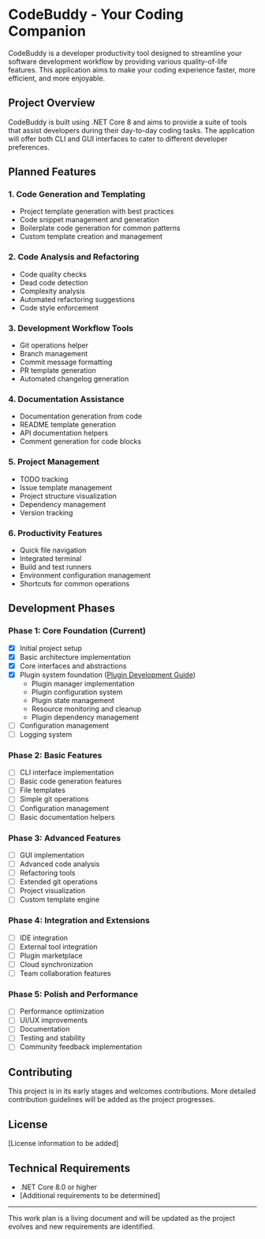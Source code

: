 # CodeBuddy - Your Coding Companion

CodeBuddy is a developer productivity tool designed to streamline your software development workflow by providing various quality-of-life features. This application aims to make your coding experience faster, more efficient, and more enjoyable.

## Project Overview

CodeBuddy is built using .NET Core 8 and aims to provide a suite of tools that assist developers during their day-to-day coding tasks. The application will offer both CLI and GUI interfaces to cater to different developer preferences.

## Planned Features

### 1. Code Generation and Templating
- Project template generation with best practices
- Code snippet management and generation
- Boilerplate code generation for common patterns
- Custom template creation and management

### 2. Code Analysis and Refactoring
- Code quality checks
- Dead code detection
- Complexity analysis
- Automated refactoring suggestions
- Code style enforcement

### 3. Development Workflow Tools
- Git operations helper
- Branch management
- Commit message formatting
- PR template generation
- Automated changelog generation

### 4. Documentation Assistance
- Documentation generation from code
- README template generation
- API documentation helpers
- Comment generation for code blocks

### 5. Project Management
- TODO tracking
- Issue template management
- Project structure visualization
- Dependency management
- Version tracking

### 6. Productivity Features
- Quick file navigation
- Integrated terminal
- Build and test runners
- Environment configuration management
- Shortcuts for common operations

## Development Phases

### Phase 1: Core Foundation (Current)
- [x] Initial project setup
- [x] Basic architecture implementation
- [x] Core interfaces and abstractions
- [x] Plugin system foundation ([Plugin Development Guide](docs/PluginDevelopmentGuide.md))
  - Plugin manager implementation
  - Plugin configuration system
  - Plugin state management
  - Resource monitoring and cleanup
  - Plugin dependency management
- [ ] Configuration management
- [ ] Logging system

### Phase 2: Basic Features
- [ ] CLI interface implementation
- [ ] Basic code generation features
- [ ] File templates
- [ ] Simple git operations
- [ ] Configuration management
- [ ] Basic documentation helpers

### Phase 3: Advanced Features
- [ ] GUI implementation
- [ ] Advanced code analysis
- [ ] Refactoring tools
- [ ] Extended git operations
- [ ] Project visualization
- [ ] Custom template engine

### Phase 4: Integration and Extensions
- [ ] IDE integration
- [ ] External tool integration
- [ ] Plugin marketplace
- [ ] Cloud synchronization
- [ ] Team collaboration features

### Phase 5: Polish and Performance
- [ ] Performance optimization
- [ ] UI/UX improvements
- [ ] Documentation
- [ ] Testing and stability
- [ ] Community feedback implementation

## Contributing

This project is in its early stages and welcomes contributions. More detailed contribution guidelines will be added as the project progresses.

## License

[License information to be added]

## Technical Requirements

- .NET Core 8.0 or higher
- [Additional requirements to be determined]

---

This work plan is a living document and will be updated as the project evolves and new requirements are identified.